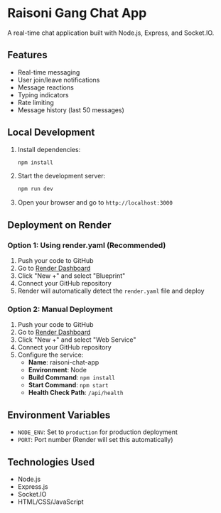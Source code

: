 # Raisoni Gang Chat App

A real-time chat application built with Node.js, Express, and Socket.IO.

## Features

- Real-time messaging
- User join/leave notifications
- Message reactions
- Typing indicators
- Rate limiting
- Message history (last 50 messages)

## Local Development

1. Install dependencies:
   ```bash
   npm install
   ```

2. Start the development server:
   ```bash
   npm run dev
   ```

3. Open your browser and go to `http://localhost:3000`

## Deployment on Render

### Option 1: Using render.yaml (Recommended)

1. Push your code to GitHub
2. Go to [Render Dashboard](https://dashboard.render.com)
3. Click "New +" and select "Blueprint"
4. Connect your GitHub repository
5. Render will automatically detect the `render.yaml` file and deploy

### Option 2: Manual Deployment

1. Push your code to GitHub
2. Go to [Render Dashboard](https://dashboard.render.com)
3. Click "New +" and select "Web Service"
4. Connect your GitHub repository
5. Configure the service:
   - **Name**: raisoni-chat-app
   - **Environment**: Node
   - **Build Command**: `npm install`
   - **Start Command**: `npm start`
   - **Health Check Path**: `/api/health`

## Environment Variables

- `NODE_ENV`: Set to `production` for production deployment
- `PORT`: Port number (Render will set this automatically)

## Technologies Used

- Node.js
- Express.js
- Socket.IO
- HTML/CSS/JavaScript
